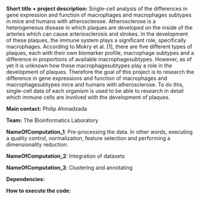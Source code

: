 **Short title + project description:** Single-cell analysis of the differences in gene expression and function of macrophages and macrophages subtypes in mice and humans with atherosclerose. Atherosclerose is a heterogeneous disease in which plaques are developed on the inside of the arteries which can cause arteriosclerosis and strokes. In the development of these plaques, the immune system plays a significant role, specifically macrophages. According to Mokry et al. [1], there are five different types of plaques, each with their own biomarker profile, macrophage subtypes and a difference in proportions of available macrophagesubtypes. However, as of yet it is unknown how these macrophagesubtypes play a role in the development of plaques. Therefore the goal of this project is to research the difference in gene expressions and function of macrophages and macrophagesubtypes mice and humans with atherosclerose. To do this, single-cell data of each organism is used to be able to research in detail which immune cells are involved with the development of plaques. 


**Main contact:** Philip Ahmadzada

**Team:** The Bioinformatics Laboratory



**NameOfComputation_1**:  Pre-processing the data. In other words, executing a quality control, normalization, feature selection and performing a dimensionality reduction. 

**NameOfComputation_2**:  Integration of datasets

**NameOfComputation_3**:  Clustering and annotating



**Dependencies:** 



**How to execute the code:**

